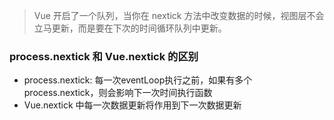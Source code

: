  > Vue 开启了一个队列，当你在 nextick 方法中改变数据的时候，视图层不会立马更新，而是要在下次的时间循环队列中更新。

 ### process.nextick 和 Vue.nextick 的区别
+ process.nextick: 每一次eventLoop执行之前，如果有多个process.nextick，则会影响下一次时间执行函数
+  Vue.nextick  中每一次数据更新将作用到下一次数据更新